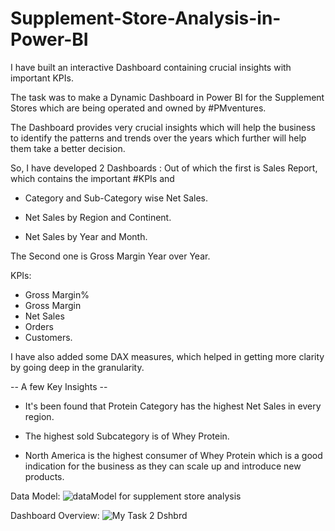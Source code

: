 
# Supplement-Store-Analysis-in-Power-BI
I have built an interactive Dashboard containing crucial insights with important KPIs.

The task was to make a Dynamic Dashboard in Power BI for the Supplement Stores which are being operated and owned by #PMventures.

The Dashboard provides very crucial insights which will help the business to identify the patterns and trends over the years which further will help them take a better decision.

So, I have developed 2 Dashboards : Out of which the first is Sales Report, which contains the important #KPIs and

- Category and Sub-Category wise Net Sales.

- Net Sales by Region and Continent.

- Net Sales by Year and Month.

The Second one is Gross Margin Year over Year.

KPIs:
- Gross Margin%
- Gross Margin
- Net Sales
- Orders
- Customers.

I have also added some DAX measures, which helped in getting more clarity by going deep in the granularity.

-- A few Key Insights --

- It's been found that Protein Category has the highest Net Sales in every region.

- The highest sold Subcategory is of
Whey Protein.

- North America is the highest consumer of Whey Protein which is a good indication for the business as they can scale up and introduce new products.

Data Model:
![dataModel for supplement store analysis](https://user-images.githubusercontent.com/96012606/202172862-3b76f7db-4246-43d2-a2ae-29a115899b37.png)

Dashboard Overview:
![My Task 2 Dshbrd](https://user-images.githubusercontent.com/96012606/202172902-19f810b8-6f5f-4fc3-b1e3-2b99633c8620.png)
